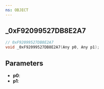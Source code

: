 ```yaml
---
ns: OBJECT
---
```

## _0xF92099527DB8E2A7

```c
// 0xF92099527DB8E2A7
void _0xF92099527DB8E2A7(Any p0, Any p1);
```

## Parameters
* **p0**:
* **p1**:
